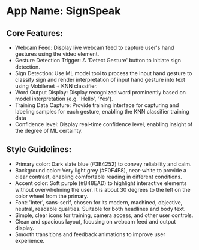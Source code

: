 # **App Name**: SignSpeak

## Core Features:

- Webcam Feed: Display live webcam feed to capture user's hand gestures using the video element.
- Gesture Detection Trigger: A 'Detect Gesture' button to initiate sign detection.
- Sign Detection: Use ML model tool to process the input hand gesture to classify sign and render interpretation of input hand gesture into text using Mobilenet + KNN classifier.
- Word Output Display: Display recognized word prominently based on model interpretation (e.g. 'Hello', 'Yes').
- Training Data Capture: Provide training interface for capturing and labeling samples for each gesture, enabling the KNN classifier training data
- Confidence level: Display real-time confidence level, enabling insight of the degree of ML certainty.

## Style Guidelines:

- Primary color: Dark slate blue (#3B4252) to convey reliability and calm.
- Background color: Very light grey (#F0F4F8), near-white to provide a clear contrast, enabling comfortable reading in different conditions.
- Accent color: Soft purple (#B48EAD) to highlight interactive elements without overwhelming the user. It is about 30 degrees to the left on the color wheel from the primary.
- Font: 'Inter', sans-serif, chosen for its modern, machined, objective, neutral, readable qualities. Suitable for both headlines and body text.
- Simple, clear icons for training, camera access, and other user controls.
- Clean and spacious layout, focusing on webcam feed and output display.
- Smooth transitions and feedback animations to improve user experience.